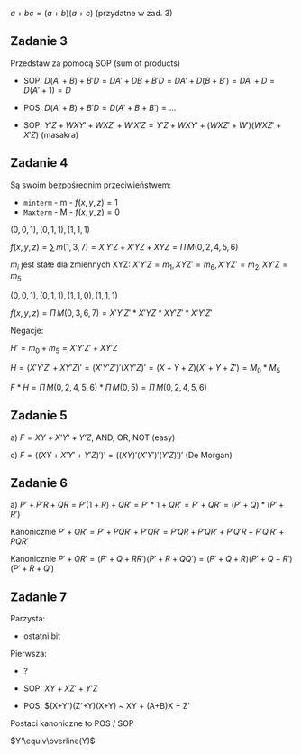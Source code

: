 $a+bc=(a+b)(a+c)$ (przydatne w zad. 3)

## Zadanie 3

Przedstaw za pomocą SOP (sum of products)

- SOP: $D(A'+B) + B'D = DA' + DB + B'D = DA' + D(B+B') = DA' + D = D(A'+1) = D$
- POS: $D(A'+B) + B'D = D(A'+B+B') = ...$

- SOP: $Y'Z + WXY' + WXZ' + W'X'Z = Y'Z + WXY' + (WXZ' + W')(WXZ' + X'Z)$ (masakra)
  
## Zadanie 4

Są swoim bezpośrednim przeciwieństwem:
- `minterm` - m - $f(x,y,z)=1$
- `Maxterm` - M - $f(x,y,z)=0$

$(0,0,1), (0,1,1), (1,1,1)$

$f(x,y,z) = \sum\, m(1, 3, 7) = X'Y'Z + X'YZ + XYZ = \Pi\, M(0,2,4,5,6)$

$m_i$ jest stałe dla zmiennych XYZ: $X'Y'Z=m_1, XYZ'=m_6, X'YZ'=m_2,XY'Z=m_5$

$(0,0,1), (0,1,1), (1,1,0), (1,1,1)$

$f(x,y,z) = \Pi\, M(0, 3, 6, 7) = X'Y'Z' * X'YZ * XY'Z' * X'Y'Z'$

Negacje:

$H'=m_0+m_5=X'Y'Z' + XY'Z$

$H=(X'Y'Z' + XY'Z)'=(X'Y'Z')'(XY'Z)'=(X+Y+Z)(X'+Y+Z')=M_0*M_5$

$F*H = \Pi\,M(0,2,4,5,6) * \Pi\,M(0,5) = \Pi\,M(0,2,4,5,6)$

## Zadanie 5

a) $F = XY + X’Y’ + Y’Z$, AND, OR, NOT (easy)

c) $F = ((XY+X'Y'+Y'Z)')' = ((XY)'(X'Y')'(Y'Z)')'$ (De Morgan)

## Zadanie 6

a) $P’ + P’R + QR = P'(1+R)+QR' = P'*1 + QR' = P' + QR' = (P'+Q)*(P'+R')$

Kanonicznie $P'+QR' = P' + PQR' + P'QR' = P'QR + P'QR' + P'Q'R + P'Q'R' + PQR'$

Kanonicznie $P'+QR' = (P'+Q+RR')(P'+R+QQ')=(P'+Q+R)(P'+Q+R')(P'+R+Q')$

## Zadanie 7

Parzysta:
- ostatni bit

Pierwsza:
- ?

- SOP: $XY + XZ' + Y'Z$
- POS: $(X+Y')(Z'+Y)(X+Y)
~ XY + (A+B)X + Z'

Postaci kanoniczne to POS / SOP

$Y'\equiv\overline(Y)$

